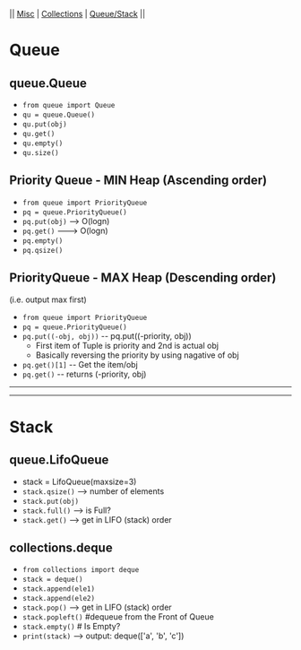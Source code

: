 || [Misc](catchall.md) | [Collections](collections.md) | [Queue/Stack](queue.md) ||

# Queue

## queue.Queue
   * `from queue import Queue`
   * `qu = queue.Queue()`
   * `qu.put(obj)`
   * `qu.get()`
   * `qu.empty()`
   * `qu.size()`

## Priority Queue - MIN Heap (Ascending order)
   * `from queue import PriorityQueue`
   * `pq = queue.PriorityQueue()`
   * `pq.put(obj)`    --> O(logn)
   * `pq.get()`          ---> O(logn)
   * `pq.empty()`
   * `pq.qsize()`

## PriorityQueue - MAX Heap (Descending order) 
(i.e. output max first)
   * `from queue import PriorityQueue`
   * `pq = queue.PriorityQueue()`
   * `pq.put((-obj, obj))`  -- pq.put((-priority, obj))
      * First item of Tuple is priority and 2nd is actual obj
      * Basically reversing the priority by using nagative of obj
   * `pq.get()[1]`  -- Get the item/obj
   * `pq.get()`     -- returns (-priority, obj)

------------------------------
------------------------------

# Stack

## queue.LifoQueue
   * stack = LifoQueue(maxsize=3)
   * `stack.qsize()`   --> number of elements
   * `stack.put(obj)`
   * `stack.full()`     --> is Full?
   * `stack.get()`      --> get in LIFO (stack) order

## collections.deque
   * `from collections import deque`
   * `stack = deque()`
   * `stack.append(ele1)`
   * `stack.append(ele2)`
   * `stack.pop()`   --> get in LIFO (stack) order
   * `stack.popleft()` #dequeue from the Front of Queue
   * `stack.empty()` # Is Empty?
   * `print(stack)`  --> output: deque(['a', 'b', 'c'])
